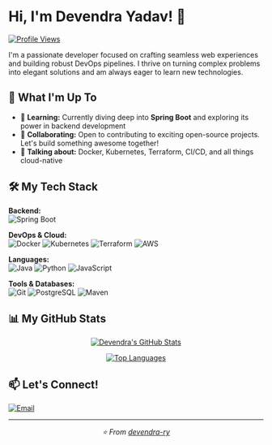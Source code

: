 # Hi, I'm Devendra Yadav! 👋

<p align="left">
<a href="https://github.com/devendra-ry">
<img src="https://komarev.com/ghpvc/?username=devendra-ry&label=Profile%20Views&color=blue&style=flat-square" alt="Profile Views"/>
</a>
</p>

I'm a passionate developer focused on crafting seamless web experiences and building robust DevOps pipelines. I thrive on turning complex problems into elegant solutions and am always eager to learn new technologies.

## 🚀 What I'm Up To

* 🌱 **Learning:** Currently diving deep into **Spring Boot** and exploring its power in backend development
* 🤝 **Collaborating:** Open to contributing to exciting open-source projects. Let's build something awesome together!
* 💬 **Talking about:** Docker, Kubernetes, Terraform, CI/CD, and all things cloud-native

## 🛠️ My Tech Stack

**Backend:**
<br/>
<img src="https://img.shields.io/badge/Spring_Boot-6DB33F?style=for-the-badge&logo=spring-boot&logoColor=white" alt="Spring Boot" />

**DevOps & Cloud:**
<br/>
<img src="https://img.shields.io/badge/Docker-2496ED?style=for-the-badge&logo=docker&logoColor=white" alt="Docker" />
<img src="https://img.shields.io/badge/Kubernetes-326CE5?style=for-the-badge&logo=kubernetes&logoColor=white" alt="Kubernetes" />
<img src="https://img.shields.io/badge/Terraform-7B42BC?style=for-the-badge&logo=terraform&logoColor=white" alt="Terraform" />
<img src="https://img.shields.io/badge/AWS-232F3E?style=for-the-badge&logo=amazon-aws&logoColor=white" alt="AWS" />

**Languages:**
<br/>
<img src="https://img.shields.io/badge/Java-ED8B00?style=for-the-badge&logo=openjdk&logoColor=white" alt="Java" />
<img src="https://img.shields.io/badge/Python-3776AB?style=for-the-badge&logo=python&logoColor=white" alt="Python" />
<img src="https://img.shields.io/badge/JavaScript-F7DF1E?style=for-the-badge&logo=javascript&logoColor=black" alt="JavaScript" />

**Tools & Databases:**
<br/>
<img src="https://img.shields.io/badge/Git-F05032?style=for-the-badge&logo=git&logoColor=white" alt="Git" />
<img src="https://img.shields.io/badge/PostgreSQL-4169E1?style=for-the-badge&logo=postgresql&logoColor=white" alt="PostgreSQL" />
<img src="https://img.shields.io/badge/Maven-C71A36?style=for-the-badge&logo=apache-maven&logoColor=white" alt="Maven" />

## 📊 My GitHub Stats

<p align="center">
<a href="https://github.com/devendra-ry">
<img align="center" src="https://github-readme-stats-one-opal-22.vercel.app/api?username=devendra-ry&show_icons=true&theme=radical&show_rank=true&rank_icon=percentile&cache_seconds=1800" alt="Devendra's GitHub Stats"/>
</a>
</p>

<p align="center">
<a href="https://github.com/devendra-ry">
<img align="center" src="https://github-readme-stats-one-opal-22.vercel.app/api/top-langs/?username=devendra-ry&count_private=true&layout=compact&theme=radical&cache_seconds=1800" alt="Top Languages"/>
</a>
</p>

## 📫 Let's Connect!

<p align="left">
<a href="mailto:YadavDevendra@protonmail.com">
<img src="https://img.shields.io/badge/ProtonMail-8B89CC?style=for-the-badge&logo=protonmail&logoColor=white" alt="Email"/>
</a>
<!-- Add your LinkedIn profile link here -->
<!--
<a href="https://www.linkedin.com/in/your-profile/">
<img src="https://img.shields.io/badge/LinkedIn-0077B5?style=for-the-badge&logo=linkedin&logoColor=white" alt="LinkedIn"/>
</a>
-->
</p>

---
<p align="center">
<i>⭐️ From <a href="https://github.com/devendra-ry">devendra-ry</a></i>
</p>
